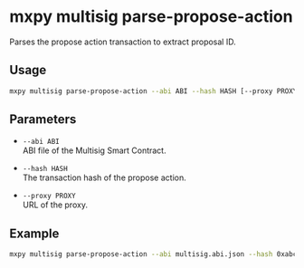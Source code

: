 # mxpy multisig parse-propose-action

Parses the propose action transaction to extract proposal ID.

## Usage

```bash
mxpy multisig parse-propose-action --abi ABI --hash HASH [--proxy PROXY]
```

## Parameters

- `--abi ABI`  
  ABI file of the Multisig Smart Contract.

- `--hash HASH`  
  The transaction hash of the propose action.

- `--proxy PROXY`  
  URL of the proxy.

## Example

```bash
mxpy multisig parse-propose-action --abi multisig.abi.json --hash 0xabcdef123456 --proxy https://devnet-gateway.multiversx.com
